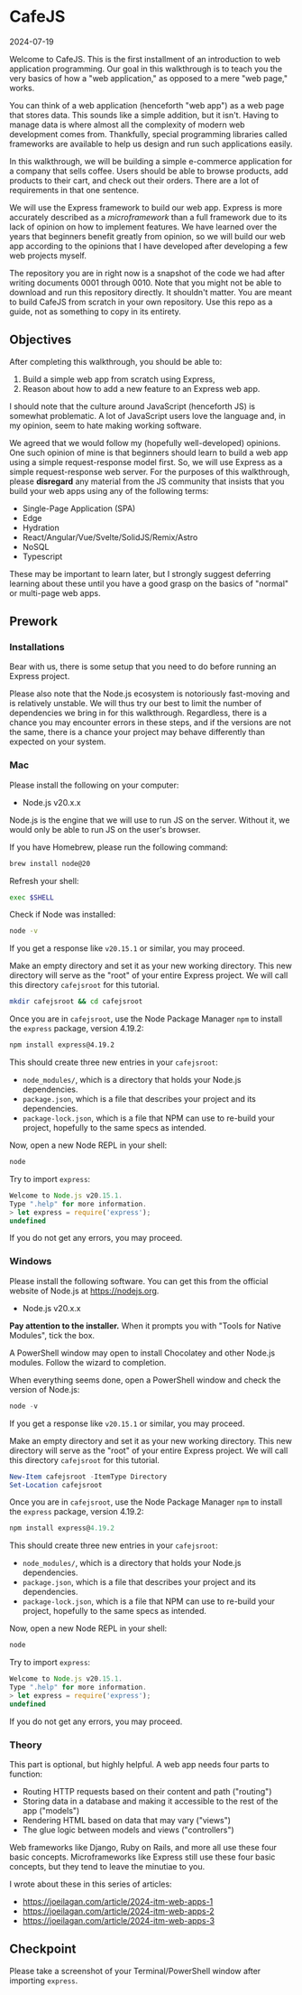 # CafeJS

2024-07-19

Welcome to CafeJS. This is the first installment of an introduction to web application programming. Our goal in this walkthrough is to teach you the very basics of how a "web application," as opposed to a mere "web page," works.

You can think of a web application (henceforth "web app") as a web page that stores data. This sounds like a simple addition, but it isn't. Having to manage data is where almost all the complexity of modern web development comes from. Thankfully, special programming libraries called frameworks are available to help us design and run such applications easily.

In this walkthrough, we will be building a simple e-commerce application for a company that sells coffee. Users should be able to browse products, add products to their cart, and check out their orders. There are a lot of requirements in that one sentence.

We will use the Express framework to build our web app. Express is more accurately described as a _microframework_ than a full framework due to its lack of opinion on how to implement features. We have learned over the years that beginners benefit greatly from opinion, so we will build our web app according to the opinions that I have developed after developing a few web projects myself.

The repository you are in right now is a snapshot of the code we had after writing documents 0001 through 0010. Note that you might not be able to download and run this repository directly. It shouldn't matter. You are meant to build CafeJS from scratch in your own repository. Use this repo as a guide, not as something to copy in its entirety.

## Objectives

After completing this walkthrough, you should be able to:

1. Build a simple web app from scratch using Express,
2. Reason about how to add a new feature to an Express web app.

I should note that the culture around JavaScript (henceforth JS) is somewhat problematic. A lot of JavaScript users love the language and, in my opinion, seem to hate making working software.

We agreed that we would follow my (hopefully well-developed) opinions. One such opinion of mine is that beginners should learn to build a web app using a simple request-response model first. So, we will use Express as a simple request-response web server. For the purposes of this walkthrough, please **disregard** any material from the JS community that insists that you build your web apps using any of the following terms:

- Single-Page Application (SPA)
- Edge
- Hydration
- React/Angular/Vue/Svelte/SolidJS/Remix/Astro
- NoSQL
- Typescript

These may be important to learn later, but I strongly suggest deferring learning about these until you have a good grasp on the basics of "normal" or multi-page web apps.

## Prework

### Installations

Bear with us, there is some setup that you need to do before running an Express project.

Please also note that the Node.js ecosystem is notoriously fast-moving and is relatively unstable. We will thus try our best to limit the number of dependencies we bring in for this walkthrough. Regardless, there is a chance you may encounter errors in these steps, and if the versions are not the same, there is a chance your project may behave differently than expected on your system.

### Mac

Please install the following on your computer:

- Node.js v20.x.x

Node.js is the engine that we will use to run JS on the server. Without it, we would only be able to run JS on the user's browser.

If you have Homebrew, please run the following command:

```zsh
brew install node@20
```

Refresh your shell:

```zsh
exec $SHELL
```

Check if Node was installed:

```zsh
node -v
```

If you get a response like `v20.15.1` or similar, you may proceed.

Make an empty directory and set it as your new working directory. This new directory will serve as the "root" of your entire Express project. We will call this directory `cafejsroot` for this tutorial.

```zsh
mkdir cafejsroot && cd cafejsroot
```

Once you are in `cafejsroot`, use the Node Package Manager `npm` to install the `express` package, version 4.19.2:

```zsh
npm install express@4.19.2
```

This should create three new entries in your `cafejsroot`:

- `node_modules/`, which is a directory that holds your Node.js dependencies.
- `package.json`, which is a file that describes your project and its dependencies.
- `package-lock.json`, which is a file that NPM can use to re-build your project, hopefully to the same specs as intended.

Now, open a new Node REPL in your shell:

```zsh
node
```

Try to import `express`:

```javascript
Welcome to Node.js v20.15.1.
Type ".help" for more information.
> let express = require('express');
undefined
```

If you do not get any errors, you may proceed.

### Windows

Please install the following software. You can get this from the official website of Node.js at https://nodejs.org.

- Node.js v20.x.x

**Pay attention to the installer.** When it prompts you with "Tools for Native Modules", tick the box.

A PowerShell window may open to install Chocolatey and other Node.js modules. Follow the wizard to completion.

When everything seems done, open a PowerShell window and check the version of Node.js:

```powershell
node -v
```

If you get a response like `v20.15.1` or similar, you may proceed.

Make an empty directory and set it as your new working directory. This new directory will serve as the "root" of your entire Express project. We will call this directory `cafejsroot` for this tutorial.

```powershell
New-Item cafejsroot -ItemType Directory
Set-Location cafejsroot
```

Once you are in `cafejsroot`, use the Node Package Manager `npm` to install the `express` package, version 4.19.2:

```powershell
npm install express@4.19.2
```

This should create three new entries in your `cafejsroot`:

- `node_modules/`, which is a directory that holds your Node.js dependencies.
- `package.json`, which is a file that describes your project and its dependencies.
- `package-lock.json`, which is a file that NPM can use to re-build your project, hopefully to the same specs as intended.

Now, open a new Node REPL in your shell:

```powershell
node
```

Try to import `express`:

```javascript
Welcome to Node.js v20.15.1.
Type ".help" for more information.
> let express = require('express');
undefined
```

If you do not get any errors, you may proceed.

### Theory

This part is optional, but highly helpful. A web app needs four parts to function:

- Routing HTTP requests based on their content and path ("routing")
- Storing data in a database and making it accessible to the rest of the app ("models")
- Rendering HTML based on data that may vary ("views")
- The glue logic between models and views ("controllers")

Web frameworks like Django, Ruby on Rails, and more all use these four basic concepts. Microframeworks like Express still use these four basic concepts, but they tend to leave the minutiae to you.

I wrote about these in this series of articles:

- https://joeilagan.com/article/2024-itm-web-apps-1
- https://joeilagan.com/article/2024-itm-web-apps-2
- https://joeilagan.com/article/2024-itm-web-apps-3

## Checkpoint

Please take a screenshot of your Terminal/PowerShell window after importing `express`.
